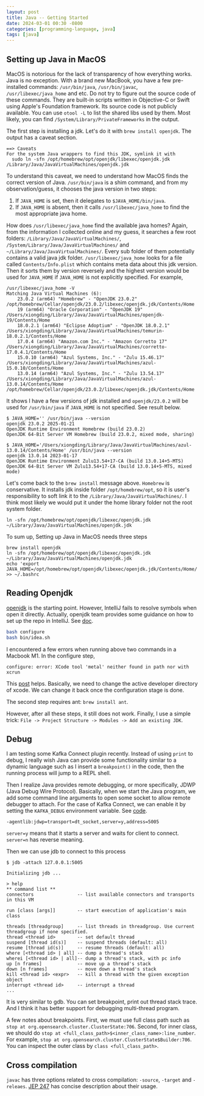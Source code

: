 ```yaml
---
layout: post
title: Java -- Getting Started
date: 2024-03-01 00:30 -0800
categories: [programming-language, java]
tags: [java]
---
```


## Setting up Java in MacOS

MacOS is notorious for the lack of transparency of how everything works. Java
is no exception. With a brand new MacBook, you have a few pre-installed
commands: `/usr/bin/java`, `/usr/bin/javac`, `/usr/libexec/java_home` and etc.
Do not try to figure out the source code of these commands. They are built-in
scripts written in Objective-C or Swift using Apple's Foundation framework. Its
source code is not publicly available. You can use `otool -L` to list the
shared libs used by them. Most likely, you can find
`/System/Library/PrivateFrameworks` in the output.

The first step is installing a jdk. Let's do it with `brew install openjdk`.
The output has a caveat section.

```
==> Caveats
For the system Java wrappers to find this JDK, symlink it with
  sudo ln -sfn /opt/homebrew/opt/openjdk/libexec/openjdk.jdk /Library/Java/JavaVirtualMachines/openjdk.jdk
```

To understand this caveat, we need to understand how MacOS finds the correct
version of Java. `/usr/bin/java` is a shim command, and from my
observation/guess, it chooses the java version in two steps:

1. If `JAVA_HOME` is set, then it delegates to `$JAVA_HOME/bin/java`.
2. If `JAVA_HOME` is absent, then it calls `/usr/libexec/java_home` to find the
   most appropriate java home.

How does `/usr/libexec/java_home` find the available java homes? Again, from
the information I collected online and my guess, it searches a few root
folders: `/Library/Java/JavaVirtualMachines/`,
`/System/Library/Java/JavaVirtualMachines/` and
`~/Library/Java/JavaVirtualMachines/`. Every sub folder of them potentially
contains a valid java jdk folder. `/usr/libexec/java_home` looks for a file
called `Contents/Info.plist` which contains meta data about this jdk version.
Then it sorts them by version reversely and the highest version would be used
for `JAVA_HOME` if `JAVA_HOME` is not explicitly specified. For example,

```
/usr/libexec/java_home -V
Matching Java Virtual Machines (6):
    23.0.2 (arm64) "Homebrew" - "OpenJDK 23.0.2" /opt/homebrew/Cellar/openjdk/23.0.2/libexec/openjdk.jdk/Contents/Home
    19 (arm64) "Oracle Corporation" - "OpenJDK 19" /Users/xiongding/Library/Java/JavaVirtualMachines/openjdk-19/Contents/Home
    18.0.2.1 (arm64) "Eclipse Adoptium" - "OpenJDK 18.0.2.1" /Users/xiongding/Library/Java/JavaVirtualMachines/temurin-18.0.2.1/Contents/Home
    17.0.4 (arm64) "Amazon.com Inc." - "Amazon Corretto 17" /Users/xiongding/Library/Java/JavaVirtualMachines/corretto-17.0.4.1/Contents/Home
    15.0.10 (arm64) "Azul Systems, Inc." - "Zulu 15.46.17" /Users/xiongding/Library/Java/JavaVirtualMachines/azul-15.0.10/Contents/Home
    13.0.14 (arm64) "Azul Systems, Inc." - "Zulu 13.54.17" /Users/xiongding/Library/Java/JavaVirtualMachines/azul-13.0.14/Contents/Home
/opt/homebrew/Cellar/openjdk/23.0.2/libexec/openjdk.jdk/Contents/Home
```

It shows I have a few versions of jdk installed and `openjdk/23.0.2` will be
used for `/usr/bin/java` if `JAVA_HOME` is not specified. See result below.

```
$ JAVA_HOME='' /usr/bin/java --version
openjdk 23.0.2 2025-01-21
OpenJDK Runtime Environment Homebrew (build 23.0.2)
OpenJDK 64-Bit Server VM Homebrew (build 23.0.2, mixed mode, sharing)

$ JAVA_HOME='/Users/xiongding/Library/Java/JavaVirtualMachines/azul-13.0.14/Contents/Home' /usr/bin/java --version
openjdk 13.0.14 2023-01-17
OpenJDK Runtime Environment Zulu13.54+17-CA (build 13.0.14+5-MTS)
OpenJDK 64-Bit Server VM Zulu13.54+17-CA (build 13.0.14+5-MTS, mixed mode)
```

Let's come back to the `brew install` message above. `Homebrew` is
conservative. It installs jdk inside folder `/opt/homebrew/opt`, so it is
user's responsibility to soft link it to the
`/Library/Java/JavaVirtualMachines/`. I think most likely we would put it under
the home library folder not the root system folder.

```
ln -sfn /opt/homebrew/opt/openjdk/libexec/openjdk.jdk ~/Library/Java/JavaVirtualMachines/openjdk.jdk
```

To sum up, Setting up Java in MacOS needs three steps

```
brew install openjdk
ln -sfn /opt/homebrew/opt/openjdk/libexec/openjdk.jdk ~/Library/Java/JavaVirtualMachines/openjdk.jdk
echo 'export JAVA_HOME=/opt/homebrew/opt/openjdk/libexec/openjdk.jdk/Contents/Home/' >> ~/.bashrc
```

## Reading Openjdk

[openjdk](https://github.com/openjdk/jdk) is the starting point. However,
IntelliJ fails to resolve symbols when open it directly. Actually, openjdk team
provides some guidance on how to set up the repo in IntelliJ. See
[doc](https://github.com/openjdk/jdk/blob/master/doc/ide.md#intellij-idea).

```bash
bash configure
bash bin/idea.sh
```

I encountered a few errors when running above two commands in a Macbook M1. In
the configure step,

```
configure: error: XCode tool 'metal' neither found in path nor with xcrun
```

This [post](https://github.com/gfx-rs/gfx/issues/2309) helps. Basically, we
need to change the active developer directory of xcode. We can change it back
once the configuration stage is done.

The second step requires ant: `brew install ant`.

However, after all these steps, it still does not work. Finally, I use a simple
trick: `File -> Project Structure -> Modules -> Add an existing JDK`.

## Debug

I am testing some Kafka Connect plugin recently. Instead of using `print` to
debug, I really wish Java can provide some functionality similar to a dynamic
language such as I insert a `breakpoint()` in the code, then the running
process will jump to a REPL shell.

Then I realize Java provides remote debugging, or more specifically, JDWP (Java
Debug Wire Protocol). Basically, when we start the Java program, we add some
command line arguments to open some socket to allow remote debugger to attach.
For the case of Kafka Connect, we can enable it by setting the `KAFKA_DEBUG`
environment variable. See
[code](https://github.com/apache/kafka/blob/2.8.1/bin/kafka-run-class.sh#L245-L245).

```
-agentlib:jdwp=transport=dt_socket,server=y,address=5005
```

`server=y` means that it starts a server and waits for client to connect.
`server=n` has reverse meaning.

Then we can use jdb to connect to this process

```
$ jdb -attach 127.0.0.1:5005

Initializing jdb ...

> help
** command list **
connectors                -- list available connectors and transports in this VM

run [class [args]]        -- start execution of application's main class

threads [threadgroup]     -- list threads in threadgroup. Use current threadgroup if none specified.
thread <thread id>        -- set default thread
suspend [thread id(s)]    -- suspend threads (default: all)
resume [thread id(s)]     -- resume threads (default: all)
where [<thread id> | all] -- dump a thread's stack
wherei [<thread id> | all]-- dump a thread's stack, with pc info
up [n frames]             -- move up a thread's stack
down [n frames]           -- move down a thread's stack
kill <thread id> <expr>   -- kill a thread with the given exception object
interrupt <thread id>     -- interrupt a thread
...
```

It is very similar to gdb. You can set breakpoint, print out thread stack
trace. And I think it has better support for debugging multi-thread program.

A few notes about breakpoints. First, we must use full class path such as
`stop at org.opensearch.cluster.ClusterState:706`. Second, for inner class, we
should do `stop at <full_class_path>$<inner_class_name>:line_number`. For
example, `stop at org.opensearch.cluster.ClusterState$Builder:706`. You can
inspect the outer class by `class <full_class_path>`.

## Cross compilation

`javac` has three options related to cross compilation: `-source`, `-target`
and `-releaes`. [JEP 247](https://openjdk.org/jeps/247) has concise description
about their usage.
